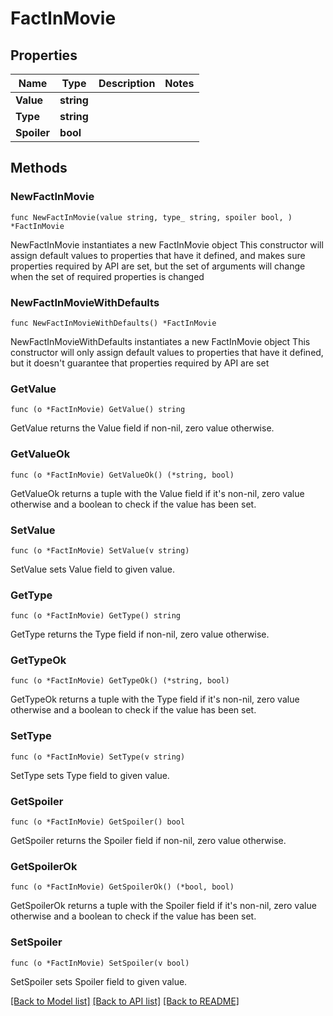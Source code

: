 # FactInMovie

## Properties

Name | Type | Description | Notes
------------ | ------------- | ------------- | -------------
**Value** | **string** |  | 
**Type** | **string** |  | 
**Spoiler** | **bool** |  | 

## Methods

### NewFactInMovie

`func NewFactInMovie(value string, type_ string, spoiler bool, ) *FactInMovie`

NewFactInMovie instantiates a new FactInMovie object
This constructor will assign default values to properties that have it defined,
and makes sure properties required by API are set, but the set of arguments
will change when the set of required properties is changed

### NewFactInMovieWithDefaults

`func NewFactInMovieWithDefaults() *FactInMovie`

NewFactInMovieWithDefaults instantiates a new FactInMovie object
This constructor will only assign default values to properties that have it defined,
but it doesn't guarantee that properties required by API are set

### GetValue

`func (o *FactInMovie) GetValue() string`

GetValue returns the Value field if non-nil, zero value otherwise.

### GetValueOk

`func (o *FactInMovie) GetValueOk() (*string, bool)`

GetValueOk returns a tuple with the Value field if it's non-nil, zero value otherwise
and a boolean to check if the value has been set.

### SetValue

`func (o *FactInMovie) SetValue(v string)`

SetValue sets Value field to given value.


### GetType

`func (o *FactInMovie) GetType() string`

GetType returns the Type field if non-nil, zero value otherwise.

### GetTypeOk

`func (o *FactInMovie) GetTypeOk() (*string, bool)`

GetTypeOk returns a tuple with the Type field if it's non-nil, zero value otherwise
and a boolean to check if the value has been set.

### SetType

`func (o *FactInMovie) SetType(v string)`

SetType sets Type field to given value.


### GetSpoiler

`func (o *FactInMovie) GetSpoiler() bool`

GetSpoiler returns the Spoiler field if non-nil, zero value otherwise.

### GetSpoilerOk

`func (o *FactInMovie) GetSpoilerOk() (*bool, bool)`

GetSpoilerOk returns a tuple with the Spoiler field if it's non-nil, zero value otherwise
and a boolean to check if the value has been set.

### SetSpoiler

`func (o *FactInMovie) SetSpoiler(v bool)`

SetSpoiler sets Spoiler field to given value.



[[Back to Model list]](../README.md#documentation-for-models) [[Back to API list]](../README.md#documentation-for-api-endpoints) [[Back to README]](../README.md)


